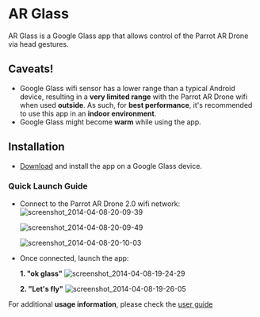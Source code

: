 # AR Glass
AR Glass is a Google Glass app that allows control of the Parrot AR Drone via head gestures.

## Caveats!
- Google Glass wifi sensor has a lower range than a typical Android device,
resulting in a **very limited range** with the Parrot AR Drone wifi when used **outside**. As such,
for **best performance**, it's recommended to use this app in an **indoor environment**.
- Google Glass might become **warm** while using the app.

## Installation
* [Download](https://github.com/ne0fhyk/AR-Glass/releases/tag/v1.0) and install the app on a
Google Glass device.

### Quick Launch Guide
* Connect to the Parrot AR Drone 2.0 wifi network:
  ![screenshot_2014-04-08-20-09-39](https://cloud.githubusercontent.com/assets/914968/2650880/c2bee528-bf7b-11e3-94d7-370e39dff865.png)

  ![screenshot_2014-04-08-20-09-49](https://cloud.githubusercontent.com/assets/914968/2650881/c6b88ecc-bf7b-11e3-82a9-88d7f62dddf7.png)

  ![screenshot_2014-04-08-20-10-03](https://cloud.githubusercontent.com/assets/914968/2650877/ad349b08-bf7b-11e3-9444-966c3c953b9b.png)



* Once connected, launch the app:

  **1. "ok glass"**
![screenshot_2014-04-08-19-24-29](https://cloud.githubusercontent.com/assets/914968/2650613/e6672dc4-bf75-11e3-9d69-a4c3f0e60e42.png)

  **2. "Let's fly"**
![screenshot_2014-04-08-19-26-05](https://cloud.githubusercontent.com/assets/914968/2650629/0f88769a-bf76-11e3-9a90-6403293c90cb.png)


 For additional **usage information**, please check the [user guide](https://github.com/ne0fhyk/AR-Glass/wiki)